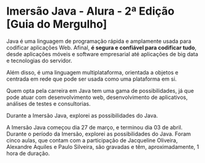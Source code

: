 # Imersão Java - Alura - 2ª Edição [Guia do Mergulho]

Java é uma linguagem de programação rápida e amplamente usada para codificar aplicações Web. Afinal, **é segura e confiável para codificar tudo**, desde aplicações móveis e software empresarial até aplicações de big data e tecnologias do servidor.

Além disso, é uma linguagem multiplataforma, orientada a objetos e centrada em rede que pode ser usada como uma plataforma em si.

Quem opta pela carreira em Java tem uma gama de possibilidades, já que pode atuar com desenvolvimento web, desenvolvimento de aplicativos, análises de testes e consultorias.

Durante a Imersão Java, explorei as possibilidades do Java.

A Imersão Java começou dia 27 de março, e terminou dia 03 de abril.
Durante o período da Imersão, explorei as possibilidades do Java.
Foram cinco aulas, que contam com a participação de Jacqueline Oliveira, Alexandre Aquiles e Paulo Silveira, são gravadas e têm, aproximadamente, 1 hora de duração.
